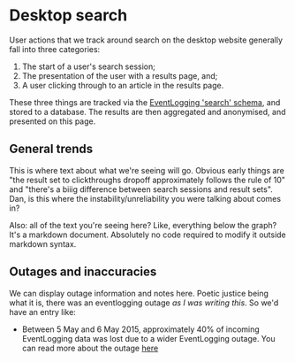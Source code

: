 Desktop search
=======

User actions that we track around search on the desktop website generally fall into three categories:

1. The start of a user's search session;
2. The presentation of the user with a results page, and;
3. A user clicking through to an article in the results page.

These three things are tracked via the [EventLogging 'search' schema](https://meta.wikimedia.org/wiki/Schema:Search), and stored to
a database. The results are then aggregated and anonymised, and presented on this page.

General trends
------
This is where text about what we're seeing will go. Obvious early things are "the result set to clickthroughs dropoff approximately follows the rule of 10" and "there's a biiig difference between search sessions and result sets". Dan, is this where the instability/unreliability you were talking about comes in?

Also: all of the text you're seeing here? Like, everything below the graph? It's a markdown document. Absolutely no code required to modify it outside markdown syntax.


Outages and inaccuracies
------
We can display outage information and notes here. Poetic justice being what it is, there was an eventlogging outage *as I was writing this*. So we'd have an entry like:

* Between 5 May and 6 May 2015, approximately 40% of incoming EventLogging data was lost due to a wider EventLogging outage. You can read more about the outage [here](https://wikitech.wikimedia.org/wiki/Incident_documentation/20150506-EventLogging)